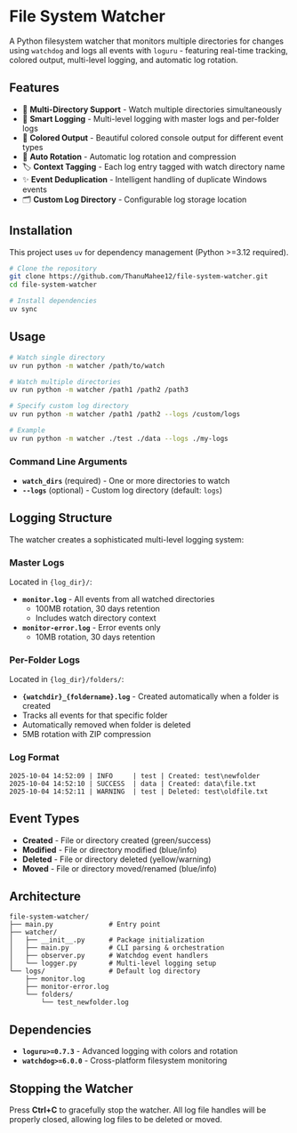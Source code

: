 # File System Watcher

A Python filesystem watcher that monitors multiple directories for changes using `watchdog` and logs all events with `loguru` - featuring real-time tracking, colored output, multi-level logging, and automatic log rotation.

## Features

- 📂 **Multi-Directory Support** - Watch multiple directories simultaneously
- 📝 **Smart Logging** - Multi-level logging with master logs and per-folder logs
- 🎨 **Colored Output** - Beautiful colored console output for different event types
- 🔄 **Auto Rotation** - Automatic log rotation and compression
- 🏷️ **Context Tagging** - Each log entry tagged with watch directory name
- ✨ **Event Deduplication** - Intelligent handling of duplicate Windows events
- 🗂️ **Custom Log Directory** - Configurable log storage location

## Installation

This project uses `uv` for dependency management (Python >=3.12 required).

```bash
# Clone the repository
git clone https://github.com/ThanuMahee12/file-system-watcher.git
cd file-system-watcher

# Install dependencies
uv sync
```

## Usage

```bash
# Watch single directory
uv run python -m watcher /path/to/watch

# Watch multiple directories
uv run python -m watcher /path1 /path2 /path3

# Specify custom log directory
uv run python -m watcher /path1 /path2 --logs /custom/logs

# Example
uv run python -m watcher ./test ./data --logs ./my-logs
```

### Command Line Arguments

- **`watch_dirs`** (required) - One or more directories to watch
- **`--logs`** (optional) - Custom log directory (default: `logs`)

## Logging Structure

The watcher creates a sophisticated multi-level logging system:

### Master Logs
Located in `{log_dir}/`:
- **`monitor.log`** - All events from all watched directories
  - 100MB rotation, 30 days retention
  - Includes watch directory context
- **`monitor-error.log`** - Error events only
  - 10MB rotation, 30 days retention

### Per-Folder Logs
Located in `{log_dir}/folders/`:
- **`{watchdir}_{foldername}.log`** - Created automatically when a folder is created
- Tracks all events for that specific folder
- Automatically removed when folder is deleted
- 5MB rotation with ZIP compression

### Log Format

```
2025-10-04 14:52:09 | INFO     | test | Created: test\newfolder
2025-10-04 14:52:10 | SUCCESS  | data | Created: data\file.txt
2025-10-04 14:52:11 | WARNING  | test | Deleted: test\oldfile.txt
```

## Event Types

- **Created** - File or directory created (green/success)
- **Modified** - File or directory modified (blue/info)
- **Deleted** - File or directory deleted (yellow/warning)
- **Moved** - File or directory moved/renamed (blue/info)

## Architecture

```
file-system-watcher/
├── main.py              # Entry point
├── watcher/
│   ├── __init__.py      # Package initialization
│   ├── main.py          # CLI parsing & orchestration
│   ├── observer.py      # Watchdog event handlers
│   └── logger.py        # Multi-level logging setup
└── logs/                # Default log directory
    ├── monitor.log
    ├── monitor-error.log
    └── folders/
        └── test_newfolder.log
```

## Dependencies

- **`loguru>=0.7.3`** - Advanced logging with colors and rotation
- **`watchdog>=6.0.0`** - Cross-platform filesystem monitoring

## Stopping the Watcher

Press **Ctrl+C** to gracefully stop the watcher. All log file handles will be properly closed, allowing log files to be deleted or moved.




